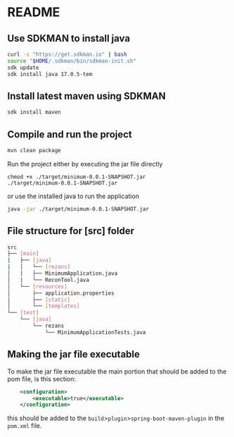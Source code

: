 # README

## Use SDKMAN to install java
``` bash
curl -s "https://get.sdkman.io" | bash
source "$HOME/.sdkman/bin/sdkman-init.sh"
sdk update
sdk install java 17.0.5-tem
```
## Install latest maven using SDKMAN
``` bash
sdk install maven
```

## Compile and run the project
``` bash
mvn clean package
```
Run the project either by executing the jar file directly  
```
chmod +x ./target/minimum-0.0.1-SNAPSHOT.jar 
./target/minimum-0.0.1-SNAPSHOT.jar
```
or use the installed java to run the application
``` bash
java -jar ./target/minimum-0.0.1-SNAPSHOT.jar
```

## File structure for [src] folder
``` bash 
src
├── [main]
|   ├── [java]
|   │   └── [rezans]
│   |   ├── MinimumApplication.java
│   |   └── ReconTool.java
│   └── [resources]
│       ├── application.properties
│       ├── [static]
│       └── [templates]
└── [test]
    └── [java]
        └── rezans
            └── MinimumApplicationTests.java
```

## Making the jar file executable
To make the jar file executable the main portion that should be added to the pom file, is this section:
``` xml
    <configuration>
        <executable>true</executable>
    </configuration> 
```
this should be added to the `build`>`plugin`>`spring-boot-maven-plugin` in the `pom.xml` file.
